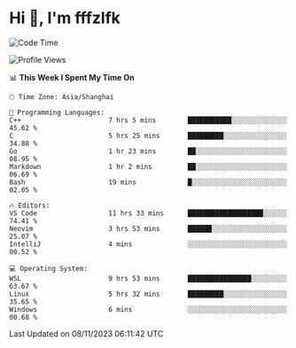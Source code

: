 # Hi 👋, I'm fffzlfk

<!--START_SECTION:waka-->
![Code Time](http://img.shields.io/badge/Code%20Time-553%20hrs%2038%20mins-blue)

![Profile Views](http://img.shields.io/badge/Profile%20Views-0-blue)

📊 **This Week I Spent My Time On** 

```text
🕑︎ Time Zone: Asia/Shanghai

💬 Programming Languages: 
C++                      7 hrs 5 mins        ███████████░░░░░░░░░░░░░░   45.62 % 
C                        5 hrs 25 mins       █████████░░░░░░░░░░░░░░░░   34.88 % 
Go                       1 hr 23 mins        ██░░░░░░░░░░░░░░░░░░░░░░░   08.95 % 
Markdown                 1 hr 2 mins         ██░░░░░░░░░░░░░░░░░░░░░░░   06.69 % 
Bash                     19 mins             █░░░░░░░░░░░░░░░░░░░░░░░░   02.05 % 

🔥 Editors: 
VS Code                  11 hrs 33 mins      ███████████████████░░░░░░   74.41 % 
Neovim                   3 hrs 53 mins       ██████░░░░░░░░░░░░░░░░░░░   25.07 % 
IntelliJ                 4 mins              ░░░░░░░░░░░░░░░░░░░░░░░░░   00.52 % 

💻 Operating System: 
WSL                      9 hrs 53 mins       ████████████████░░░░░░░░░   63.67 % 
Linux                    5 hrs 32 mins       █████████░░░░░░░░░░░░░░░░   35.65 % 
Windows                  6 mins              ░░░░░░░░░░░░░░░░░░░░░░░░░   00.68 % 
```


 Last Updated on 08/11/2023 06:11:42 UTC
<!--END_SECTION:waka-->
